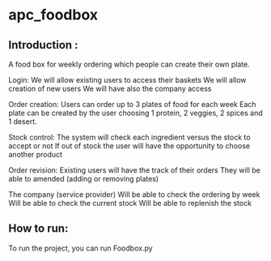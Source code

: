 # apc_foodbox

## Introduction :
A food box for weekly ordering which people can create their own plate.

 

Login:
We will allow existing users to access their baskets
We will allow creation of new users
We will have also the company access
 

Order creation:
Users can order up to 3 plates of food for each week
Each plate can be created by the user choosing 1 protein, 2 veggies, 2 spices and 1 desert.
 

Stock control:
The system will check each ingredient versus the stock to accept or not
If out of stock the user will have the opportunity to choose another product
 

Order revision:
Existing users will have the track of their orders
They will be able to amended (adding or removing plates)
 

The company (service provider)
Will be able to check the ordering by week
Will be able to check the current stock
Will be able to replenish the stock

## How to run:
To run the project, you can run Foodbox.py

